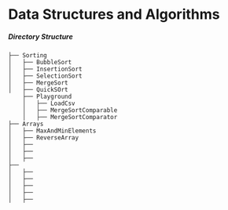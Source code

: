 # Data Structures and Algorithms

##### Directory Structure
```
├── Sorting
│   ├── BubbleSort
│   ├── InsertionSort
│   ├── SelectionSort
│   ├── MergeSort
│   ├── QuickSOrt
    ├── Playground
    │   ├── LoadCsv
    │   ├── MergeSortComparable
    │   ├── MergeSortComparator
├── Arrays
│   ├── MaxAndMinElements
│   ├── ReverseArray
│   ├── 
│   ├── 
│   ├──  
├── 
│   ├── 
│   ├── 
│   ├── 
│   ├── 
│   ├──    

```